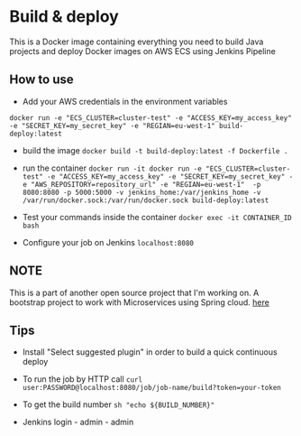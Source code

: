 # Build & deploy 

This is a Docker image containing everything you need to build Java projects and deploy Docker images on AWS ECS using Jenkins Pipeline

## How to use

* Add your AWS credentials in the environment variables
```
docker run -e "ECS_CLUSTER=cluster-test" -e "ACCESS_KEY=my_access_key" -e "SECRET_KEY=my_secret_key" -e "REGIAN=eu-west-1" build-deploy:latest
```

* build the image `docker build -t build-deploy:latest -f Dockerfile .`

* run the container `docker run -it docker run -e "ECS_CLUSTER=cluster-test" -e "ACCESS_KEY=my_access_key" -e "SECRET_KEY=my_secret_key" -e "AWS_REPOSITORY=repository_url" -e "REGIAN=eu-west-1"  -p 8080:8080 -p 5000:5000 -v jenkins_home:/var/jenkins_home -v /var/run/docker.sock:/var/run/docker.sock build-deploy:latest`

* Test your commands inside the container `docker exec -it CONTAINER_ID bash` 

* Configure your job on Jenkins `localhost:8080`


## NOTE

This is a part of another open source project that I'm working on. A bootstrap project to work 
with Microservices using Spring cloud.  [here](https://medium.com/hands-on-microservices-with-java/hands-on-microservices-with-java-e8a5b5b022ee)

## Tips

* Install "Select suggested plugin" in order to build a quick continuous deploy

* To run the job by HTTP call `curl user:PASSWORD@localhost:8080/job/job-name/build?token=your-token`

* To get the build number `sh "echo ${BUILD_NUMBER}"`

* Jenkins login - admin - admin
